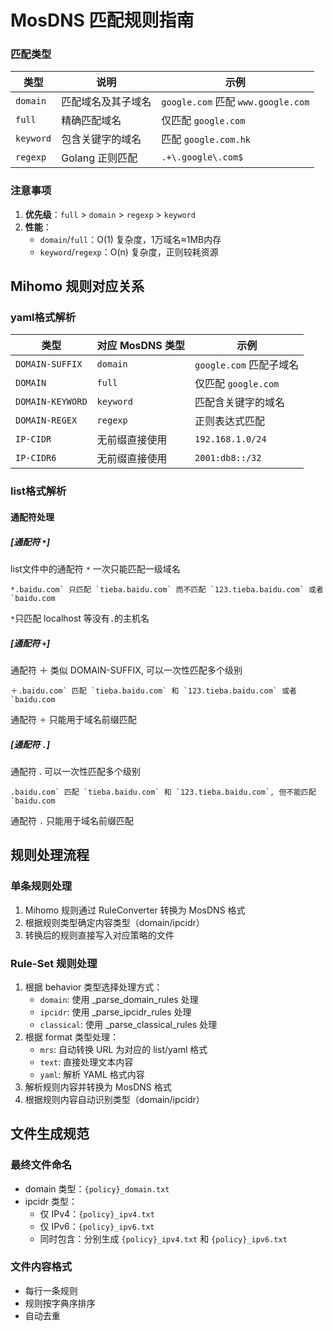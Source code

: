 # MosDNS 匹配规则指南

### 匹配类型
| 类型     | 说明 | 示例 |
|----------|------|------|
| `domain` | 匹配域名及其子域名 | `google.com` 匹配 `www.google.com` |
| `full`   | 精确匹配域名 | 仅匹配 `google.com` |
| `keyword`| 包含关键字的域名 | 匹配 `google.com.hk` |
| `regexp` | Golang 正则匹配 | `.+\.google\.com$` |

### 注意事项
1. **优先级**：`full` > `domain` > `regexp` > `keyword`
2. **性能**：
   - `domain`/`full`：O(1) 复杂度，1万域名≈1MB内存
   - `keyword`/`regexp`：O(n) 复杂度，正则较耗资源

## Mihomo 规则对应关系
### yaml格式解析
| 类型        | 对应 MosDNS 类型 | 示例 |
|-----------------|------|------|
| `DOMAIN-SUFFIX` | `domain`         | `google.com` 匹配子域名 |
| `DOMAIN`        | `full`           | 仅匹配 `google.com` |
| `DOMAIN-KEYWORD`| `keyword`        | 匹配含关键字的域名 |
| `DOMAIN-REGEX`  | `regexp`         | 正则表达式匹配 |
| `IP-CIDR`       | 无前缀直接使用   | `192.168.1.0/24` |
| `IP-CIDR6`      | 无前缀直接使用   | `2001:db8::/32` |

### list格式解析

#### 通配符处理

##### [通配符 `*`]
list文件中的通配符 `*` 一次只能匹配一级域名

```
*.baidu.com` 只匹配 `tieba.baidu.com` 而不匹配 `123.tieba.baidu.com` 或者 `baidu.com
```

`*`只匹配 localhost 等没有`.`的主机名

##### [通配符 `+`]
通配符 ＋ 类似 DOMAIN-SUFFIX, 可以一次性匹配多个级别

```
＋.baidu.com` 匹配 `tieba.baidu.com` 和 `123.tieba.baidu.com` 或者 `baidu.com
```

通配符 `＋` 只能用于域名前缀匹配

##### [通配符 `.`]
通配符 . 可以一次性匹配多个级别

```
.baidu.com` 匹配 `tieba.baidu.com` 和 `123.tieba.baidu.com`, 但不能匹配 `baidu.com
```

通配符 `.` 只能用于域名前缀匹配

## 规则处理流程

### 单条规则处理
1. Mihomo 规则通过 RuleConverter 转换为 MosDNS 格式
2. 根据规则类型确定内容类型（domain/ipcidr）
3. 转换后的规则直接写入对应策略的文件

### Rule-Set 规则处理
1. 根据 behavior 类型选择处理方式：
   - `domain`: 使用 _parse_domain_rules 处理
   - `ipcidr`: 使用 _parse_ipcidr_rules 处理
   - `classical`: 使用 _parse_classical_rules 处理
2. 根据 format 类型处理：
   - `mrs`: 自动转换 URL 为对应的 list/yaml 格式
   - `text`: 直接处理文本内容
   - `yaml`: 解析 YAML 格式内容
3. 解析规则内容并转换为 MosDNS 格式
4. 根据规则内容自动识别类型（domain/ipcidr）

## 文件生成规范

### 最终文件命名
- domain 类型：`{policy}_domain.txt`
- ipcidr 类型：
  - 仅 IPv4：`{policy}_ipv4.txt`
  - 仅 IPv6：`{policy}_ipv6.txt`
  - 同时包含：分别生成 `{policy}_ipv4.txt` 和 `{policy}_ipv6.txt`

### 文件内容格式
- 每行一条规则
- 规则按字典序排序
- 自动去重